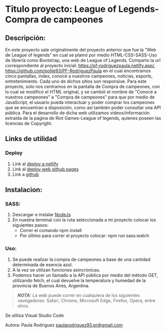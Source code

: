 # Titulo proyecto: League of Legends-Compra de campeones

## Descripción:

En este proyecto sale originalmente del proyecto anterior que fue la "Web de League of legends" en cual se plamó por medio HTML-CSS-SASS-Uso de librería como Bootstrap, una web de League of Legends. Comparto la url correspondiente al proyecto inicial: https://pf-rodriguezpaula.netlify.app/, https://github.com/pollie93/PF-RodriguezPaula en el cual encontramos cinco pantallas, index, conocé a nuestros campeones, noticias, esports, entretenimiento.
Cada uno de dichos sitios son responsive.
Para este proyecto, solo nos centramos en la pantalla de Compra de campeones, con lo cual se modificó el HTML original, y se cambió el nombre de "Conocé a nuestros campeones" a "Compra de campeones" para que por medio de JavaScript, el usuario pueda interactuar y poder comprar los campeones que se encuentran a disposición, como así también poder consultar una API pública.
Para el desarrollo de dicha web utilizamos videos/información extraída de la pagina de Riot Games-League of legends, quienes poseen las licencias de Copyright.

## Links de utilidad

### Deploy

1. Link al [deploy a netlify](https://moonlit-sawine-757675.netlify.app/index.html)
2. Link al [deploy web github pages](https://pollie93.github.io/PF-JavaScript-RodriguezPaula/)
3. Link a [github](https://github.com/pollie93/PF-JavaScript-RodriguezPaula)

## Instalacion:

### SASS:

1. Descargar e instalar [NodeJs](https://nodejs.org/es/)
2. En nuestra terminal con la ruta seleccionada a mi proyecto colocar los siguientes pasos:
   - Correr el comando npm install
   - Por último para correr el proyecto colocar: npm run sass:watch

### Uso:

1. Se puede realizar la compra de campeones a base de una cantidad determinada de esencia azul.
2. A la vez se utilizan funciones asincrónicas.
3. Podemos hacer un llamado a la API pública por medio del método GET, utilizando fetch, el cual devuelve la temperatura y humedad de la provincia de Buenos Aires, Argentina.

> **_NOTA:_** La web puede correr en cualquiera de los siguientes navegadores: Safari, Chrome, Microsoft Edge, Firefox, Opera, entre otros.

Se utiliza Visual Studio Code

Autora: Paula Rodriguez
paularodriguez93.pr@gmail.com
